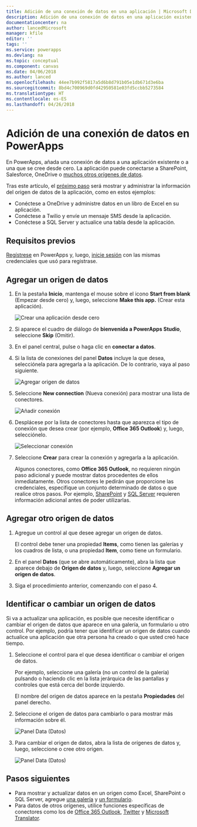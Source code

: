 ```yaml
---
title: Adición de una conexión de datos en una aplicación | Microsoft Docs
description: Adición de una conexión de datos en una aplicación existente o en una aplicación en blanco
documentationcenter: na
author: lancedMicrosoft
manager: kfile
editor: ''
tags: ''
ms.service: powerapps
ms.devlang: na
ms.topic: conceptual
ms.component: canvas
ms.date: 04/06/2018
ms.author: lanced
ms.openlocfilehash: 44ee7b992f5817a5d6b8d791b05e1db671d3e6ba
ms.sourcegitcommit: 8bd4c700969d0fd42950581e03fd5ccbb5273584
ms.translationtype: HT
ms.contentlocale: es-ES
ms.lasthandoff: 04/26/2018
---
```

# <a name="add-a-data-connection-in-powerapps"></a>Adición de una conexión de datos en PowerApps
En PowerApps, añada una conexión de datos a una aplicación existente o a una que se cree desde cero. La aplicación puede conectarse a SharePoint, Salesforce, OneDrive o [muchos otros orígenes de datos](connections-list.md).

Tras este artículo, el [próximo paso](#next-steps) será mostrar y administrar la información del origen de datos de la aplicación, como en estos ejemplos:

* Conéctese a OneDrive y administre datos en un libro de Excel en su aplicación.
* Conéctese a Twilio y envíe un mensaje SMS desde la aplicación.
* Conéctese a SQL Server y actualice una tabla desde la aplicación.

## <a name="prerequisites"></a>Requisitos previos
[Regístrese](../signup-for-powerapps.md) en PowerApps y, luego, [inicie sesión](http://web.powerapps.com) con las mismas credenciales que usó para registrase.

## <a name="add-a-data-source"></a>Agregar un origen de datos
1. En la pestaña **Inicio**, mantenga el mouse sobre el icono **Start from blank** (Empezar desde cero) y, luego, seleccione **Make this app.** (Crear esta aplicación).

    ![Crear una aplicación desde cero](./media/add-data-connection/blank-app-tile.png)

1. Si aparece el cuadro de diálogo de **bienvenida a PowerApps Studio**, seleccione **Skip** (Omitir).

3. En el panel central, pulse o haga clic en **conectar a datos**.

4. Si la lista de conexiones del panel **Datos** incluye la que desea, selecciónela para agregarla a la aplicación. De lo contrario, vaya al paso siguiente.

    ![Agregar origen de datos](./media/add-data-connection/choose-existing-connections.png)

5. Seleccione **New connection** (Nueva conexión) para mostrar una lista de conectores.

    ![Añadir conexión](./media/add-data-connection/new-connection.png)

6. Desplácese por la lista de conectores hasta que aparezca el tipo de conexión que desea crear (por ejemplo, **Office 365 Outlook**) y, luego, selecciónelo.

    ![Seleccionar conexión](./media/add-data-connection/choose-connection.png)

7. Seleccione **Crear** para crear la conexión y agregarla a la aplicación.

    Algunos conectores, como **Office 365 Outlook**, no requieren ningún paso adicional y puede mostrar datos procedentes de ellos inmediatamente. Otros conectores le pedirán que proporcione las credenciales, especifique un conjunto determinado de datos o que realice otros pasos. Por ejemplo, [SharePoint](connections/connection-sharepoint-online.md) y [SQL Server](connections/connection-azure-sqldatabase.md) requieren información adicional antes de poder utilizarlas.

## <a name="add-another-data-source"></a>Agregar otro origen de datos
1. Agregue un control al que desee agregar un origen de datos.

    El control debe tener una propiedad **Items**, como tienen las galerías y los cuadros de lista, o una propiedad **Item**, como tiene un formulario.

1. En el panel **Datos** (que se abre automáticamente), abra la lista que aparece debajo de **Origen de datos** y, luego, seleccione **Agregar un origen de datos**.

1. Siga el procedimiento anterior, comenzando con el paso 4.

## <a name="identify-or-change-a-data-source"></a>Identificar o cambiar un origen de datos
Si va a actualizar una aplicación, es posible que necesite identificar o cambiar el origen de datos que aparece en una galería, un formulario u otro control. Por ejemplo, podría tener que identificar un origen de datos cuando actualice una aplicación que otra persona ha creado o que usted creó hace tiempo.

1. Seleccione el control para el que desea identificar o cambiar el origen de datos.

    Por ejemplo, seleccione una galería (no un control de la galería) pulsando o haciendo clic en la lista jerárquica de las pantallas y controles que está cerca del borde izquierdo.

    El nombre del origen de datos aparece en la pestaña **Propiedades** del panel derecho.

2. Seleccione el origen de datos para cambiarlo o para mostrar más información sobre él.

    ![Panel Data (Datos)](./media/add-data-connection/data-pane.png)

3. Para cambiar el origen de datos, abra la lista de orígenes de datos y, luego, seleccione o cree otro origen.

     ![Panel Data (Datos)](./media/add-data-connection/datasource-list.png)

## <a name="next-steps"></a>Pasos siguientes
* Para mostrar y actualizar datos en un origen como Excel, SharePoint o SQL Server, agregue [una galería](add-gallery.md) y [un formulario](add-form.md).
* Para datos de otros orígenes, utilice funciones específicas de conectores como los de [Office 365 Outlook](connections/connection-office365-outlook.md), [Twitter](connections/connection-twitter.md) y [Microsoft Translator](connections/connection-microsoft-translator.md).
